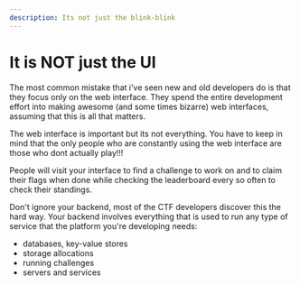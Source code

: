 ```yaml
---
description: Its not just the blink-blink
---
```


# It is NOT just the UI

The most common mistake that i've seen new and old developers do is that they focus only on the web interface. They spend the entire development effort into making awesome (and some times bizarre) web interfaces, assuming that this is all that matters.&#x20;

The web interface is important but its not everything. You have to keep in mind that the only people who are constantly using the web interface are those who dont actually play!!!

People will visit your interface to find a challenge to work on and to claim their flags when done while checking the leaderboard every so often to check their standings.&#x20;

Don't ignore your backend, most of the CTF developers discover this the hard way. Your backend involves everything that is used to run any type of service that the platform you're developing needs:

* databases, key-value stores
* storage allocations
* running challenges
* servers and services
